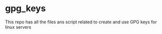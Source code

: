 # gpg_keys
This repo has all the files ans script related to create and use GPG keys for linux servers
